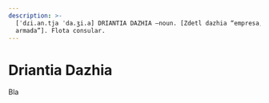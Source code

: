 ```yaml
---
description: >-
  [ˈdɾi.an.tja ˈda.ʒi.a] DRIANTIA DAZHIA –noun. [Zdetl dazhia “empresa,
  armada”]. Flota consular.
---
```


# Driantia Dazhia

Bla
